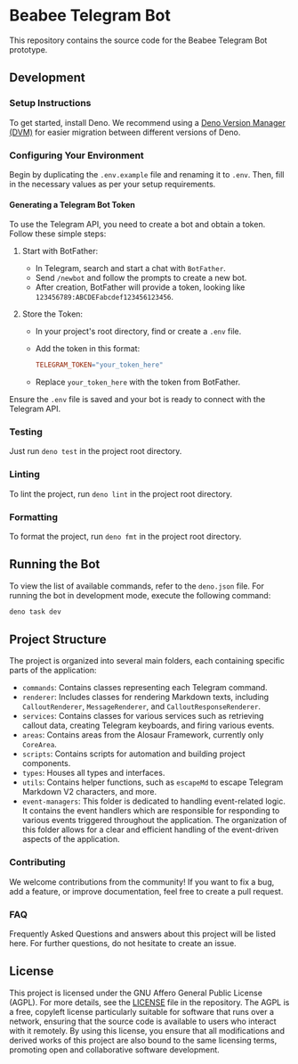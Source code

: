 # Beabee Telegram Bot

This repository contains the source code for the Beabee Telegram Bot prototype.

## Development

### Setup Instructions

To get started, install Deno. We recommend using a
[Deno Version Manager (DVM)](https://github.com/justjavac/dvm) for easier
migration between different versions of Deno.

### Configuring Your Environment

Begin by duplicating the `.env.example` file and renaming it to `.env`. Then,
fill in the necessary values as per your setup requirements.

#### Generating a Telegram Bot Token

To use the Telegram API, you need to create a bot and obtain a token. Follow
these simple steps:

1. Start with BotFather:
   - In Telegram, search and start a chat with `BotFather`.
   - Send `/newbot` and follow the prompts to create a new bot.
   - After creation, BotFather will provide a token, looking like
     `123456789:ABCDEFabcdef123456123456`.

2. Store the Token:
   - In your project's root directory, find or create a `.env` file.
   - Add the token in this format:

     ```makefile
     TELEGRAM_TOKEN="your_token_here"
     ```

   - Replace `your_token_here` with the token from BotFather.

Ensure the `.env` file is saved and your bot is ready to connect with the
Telegram API.

### Testing

Just run `deno test` in the project root directory.

### Linting

To lint the project, run `deno lint` in the project root directory.

### Formatting

To format the project, run `deno fmt` in the project root directory.

## Running the Bot

To view the list of available commands, refer to the `deno.json` file. For
running the bot in development mode, execute the following command:

```bash
deno task dev
```

## Project Structure

The project is organized into several main folders, each containing specific
parts of the application:

- `commands`: Contains classes representing each Telegram command.
- `renderer`: Includes classes for rendering Markdown texts, including
  `CalloutRenderer`, `MessageRenderer`, and `CalloutResponseRenderer`.
- `services`: Contains classes for various services such as retrieving callout
  data, creating Telegram keyboards, and firing various events.
- `areas`: Contains areas from the Alosaur Framework, currently only `CoreArea`.
- `scripts`: Contains scripts for automation and building project components.
- `types`: Houses all types and interfaces.
- `utils`: Contains helper functions, such as `escapeMd` to escape Telegram
  Markdown V2 characters, and more.
- `event-managers`: This folder is dedicated to handling event-related logic. It
  contains the event handlers which are responsible for responding to various
  events triggered throughout the application. The organization of this folder
  allows for a clear and efficient handling of the event-driven aspects of the
  application.

### Contributing

We welcome contributions from the community! If you want to fix a bug, add a
feature, or improve documentation, feel free to create a pull request.

### FAQ

Frequently Asked Questions and answers about this project will be listed here.
For further questions, do not hesitate to create an issue.

## License

This project is licensed under the GNU Affero General Public License (AGPL). For
more details, see the [LICENSE](LICENSE) file in the repository. The AGPL is a
free, copyleft license particularly suitable for software that runs over a
network, ensuring that the source code is available to users who interact with
it remotely. By using this license, you ensure that all modifications and
derived works of this project are also bound to the same licensing terms,
promoting open and collaborative software development.
